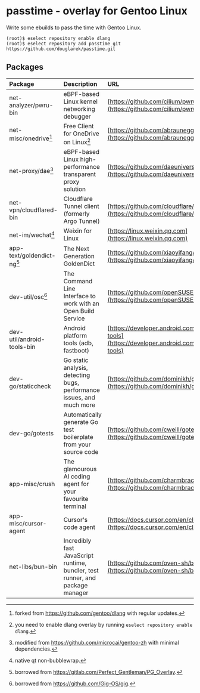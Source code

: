 passtime - overlay for Gentoo Linux
==================================

Write some ebuilds to pass the time with Gentoo Linux.

```
(root)$ eselect repository enable dlang
(root)$ eselect repository add passtime git https://github.com/douglarek/passtime.git
```

## Packages<a name="packages"></a>

| Package                      | Description                                                                   | URL                                                                                                                           |
| :--------------------------- | :-----------------------------------------------------------------------------| :-----------------------------------------------------------------------------------------------------------------------------|
| net-analyzer/pwru-bin        | eBPF-based Linux kernel networking debugger                                   | [https://github.com/cilium/pwru](https://github.com/cilium/pwru)                                                              |
| net-misc/onedrive[^1]        | Free Client for OneDrive on Linux[^2]                                         | [https://github.com/abraunegg/onedrive](https://github.com/abraunegg/onedrive)                                                |
| net-proxy/dae[^3]            | eBPF-based Linux high-performance transparent proxy solution                  | [https://github.com/daeuniverse/dae](https://github.com/daeuniverse/dae)                                                      |
| net-vpn/cloudflared-bin      | Cloudflare Tunnel client (formerly Argo Tunnel)                               | [https://github.com/cloudflare/cloudflared](https://github.com/cloudflare/cloudflared)                                        |
| net-im/wechat[^5]            | Weixin for Linux                                                              | [https://linux.weixin.qq.com](https://linux.weixin.qq.com)                                                                    |
| app-text/goldendict-ng[^6]   | The Next Generation GoldenDict                                                | [https://github.com/xiaoyifang/goldendict-ng](https://github.com/xiaoyifang/goldendict-ng)                                    |
| dev-util/osc[^7]             | The Command Line Interface to work with an Open Build Service                 | [https://github.com/openSUSE/osc](https://github.com/openSUSE/osc)                                                            |
| dev-util/android-tools-bin   | Android platform tools (adb, fastboot)                                        | [https://developer.android.com/tools/releases/platform-tools](https://developer.android.com/tools/releases/platform-tools)    |
| dev-go/staticcheck           | Go static analysis, detecting bugs, performance issues, and much more         | [https://github.com/dominikh/go-tools](https://github.com/dominikh/go-tools)                                                  |
| dev-go/gotests               | Automatically generate Go test boilerplate from your source code              | [https://github.com/cweill/gotests](https://github.com/cweill/gotests)                                                        |
| app-misc/crush               | The glamourous AI coding agent for your favourite terminal                    | [https://github.com/charmbracelet/crush](https://github.com/charmbracelet/crush)                                              |
| app-misc/cursor-agent        | Cursor's code agent                                                           | [https://docs.cursor.com/en/cli](https://docs.cursor.com/en/cli)                                                              |
| net-libs/bun-bin             | Incredibly fast JavaScript runtime, bundler, test runner, and package manager | [https://github.com/oven-sh/bun](https://github.com/oven-sh/bun)                                                              |

[^1]: forked from https://github.com/gentoo/dlang with regular updates.
[^2]: you need to enable dlang overlay by running `eselect repository enable dlang`.
[^3]: modified from https://github.com/microcai/gentoo-zh with minimal dependencies.
[^4]: borrowed from https://github.com/gentoo/guru.
[^5]: native qt non-bubblewrap.
[^6]: borrowed from https://gitlab.com/Perfect_Gentleman/PG_Overlay.
[^7]: borrowed from https://github.com/Gig-OS/gig.
[^8]: borrowed from https://github.com/gentoo/guru. You need to enable guru overlay to use it.

